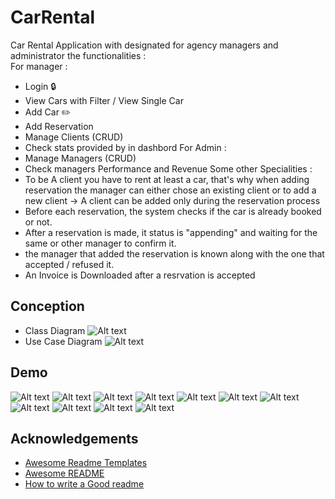 
# CarRental 

Car Rental Application with designated for agency managers and administrator the functionalities : \
For manager : 
- Login :lock:
- View Cars with Filter / View Single Car
- Add Car :pencil2:
- Add Reservation
- Manage Clients (CRUD)
- Check stats provided by in dashbord
For Admin : 
- Manage Managers (CRUD)
- Check managers Performance and Revenue
Some other Specialities : 
- To be A client you have to rent at least a car, that's why when adding reservation the manager can either chose an existing client or to add a new client -> A client can be added only during the reservation process
- Before each reservation, the system checks if the car is already booked or not.
- After a reservation is made, it status is "appending" and waiting for the same or other manager to confirm it.
- the manager that added the reservation is known along with the one that accepted / refused it.
- An Invoice is Downloaded after a resrvation is accepted

## Conception
- Class Diagram
![Alt text](Assets/Class.png)
- Use Case Diagram
![Alt text](Assets/Use.png)

## Demo
![Alt text](Assets/img1.png)
![Alt text](Assets/img2.png)
![Alt text](Assets/img3.png)
![Alt text](Assets/img4.png)
![Alt text](Assets/img5.png)
![Alt text](Assets/img6.png)
![Alt text](Assets/img7.png)
![Alt text](Assets/img8.png)
![Alt text](Assets/img9.png)
![Alt text](Assets/img10.png)
![Alt text](Assets/img11.png)




## Acknowledgements

 - [Awesome Readme Templates](https://awesomeopensource.com/project/elangosundar/awesome-README-templates)
 - [Awesome README](https://github.com/matiassingers/awesome-readme)
 - [How to write a Good readme](https://bulldogjob.com/news/449-how-to-write-a-good-readme-for-your-github-project)

